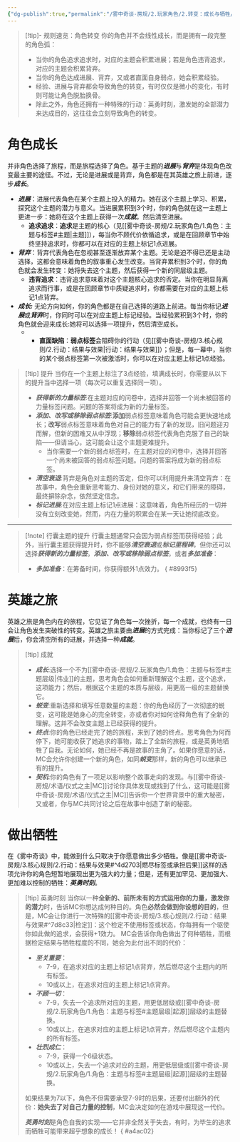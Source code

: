 ```yaml
---
{"dg-publish":true,"permalink":"/雾中奇谈-房规/2.玩家角色/2.转变：成长与牺牲/"}
---
```


>[!tip]- 规则速览：角色转变
>你的角色并不会线性成长，而是拥有一段完整的角色弧：
>- 当你的角色追求追求时，对应的主题会积累进展；若是角色违背追求，对应的主题会积累背弃。
>- 当你的角色达成进展、背弃，又或者直面自身弱点，她会积累经验。
>- 经验、进展与背弃都会导致角色的转变，有时仅仅是微小的变化，有时则可能让角色脱胎换骨。
>- 除此之外，角色还拥有一种特殊的行动：英勇时刻，激发她的全部潜力来达成目的，这往往会立刻导致角色的转变。

# 角色成长
并非角色选择了旅程，而是旅程选择了角色。基于主题的***进展***与***背弃***是体现角色改变最主要的途径。不过，无论是进展或是背弃，角色都是在其英雄之旅上前进，逐步***成长***。

- ***进展***：进展代表角色在某个主题上投入的精力。她在这个主题上学习、积累，探究这个主题的潜力与意义。当进展累积到3个时，你的角色就在这一主题上更进一步：她将在这个主题上获得一次***成就***，然后清空进展。
	- **追求追求**：**追求**是主题的核心（见[[雾中奇谈-房规/2.玩家角色/1.角色：主题与标签#主题\|主题]]），每当你不顾代价依循追求，或是在回顾章节中始终坚持追求时，你都可以在对应的主题上标记1点进展。
- ***背弃***：背弃代表角色在忽视甚至逐渐放弃某个主题。无论是迫不得已还是主动选择，这都会意味着角色的叙事重心发生改变。当背弃累积到3个时，你的角色就会发生转变：她将失去这个主题，然后获得一个新的同层级主题。
	- **违背追求**：违背追求意味着对这个主题核心追求的否定。当你在明显背离追求而行事，或是在回顾章节中质疑追求时，你都需要在对应的主题上标记1点背弃。
- ***成长:*** 无论方向如何，你的角色都是在自己选择的道路上前进。每当你标记***进展***或***背弃***时，你同时可以在对应主题上标记经验。当经验累积到3个时，你的角色就会迎来成长:她将可以选择一项提升，然后清空成长。
	- - **直面缺陷**：**弱点标签**会阻碍你的行动（见[[雾中奇谈-房规/3.核心规则/2.行动：结果与效果\|行动：结果与效果]]）；但是，每一幕中，当你的某个弱点标签第一次被激活时，你可以在对应主题上标记1点经验。

>[!tip] 提升
>当你在一个主题上标注了3点经验，填满成长时，你需要从以下的提升当中选择一项（每次可以重复选择同一项）。
>-  ***获得新的力量标签***:在主题对应的问卷中，选择并回答一个尚未被回答的力量标签问题。问题的答案将成为新的力量标签。
>- ***添加、改写或移除弱点标签***:**添加**弱点标签意味着角色可能会更快速地成长；**改写**弱点标签意味着角色对自己的能力有了新的发现，旧问题迎刃而解，但新的困难又从中浮现；**移除**弱点标签代表角色克服了自己的缺陷——但请当心，这可能会让这个主题更难提升。
>	- 当你需要一个新的弱点标签时，在主题对应的问卷中，选择并回答一个尚未被回答的弱点标签问题。问题的答案将成为新的弱点标签。
>- ***清空衰退***:背弃是角色对主题的否定，但你可以利用提升来清空背弃：在故事中，角色会重新思考能力、身份对她的意义，和它们带来的障碍，最终摒除杂念，依然坚定信念。
>- ***标记进展***:在对应主题上标记1点进展：这意味着，角色所经历的一切并没有立刻改变她，然而，内在力量的积累会在某一天让她彻底改变。

---

>[!note] 行囊主题的提升
>行囊主题通常只会因为弱点标签而获得经验；此外，当行囊主题获得提升时，你不能够***清空衰退***或***标记里程碑***，但你还可以选择***获得新的力量标签***，***添加、改写或移除弱点标签***，或者***多加准备***：
>- ***多加准备***：在筹备时间，你获得额外1点效力。
{ #8993f5}


# 英雄之旅
英雄之旅是角色内在的旅程，它见证了角色每一次挫折，每一个成就，也终有一日会让角色发生突破性的转变。英雄之旅主要由***进展***的方式完成：当你标记了三个***进展***后，你会清空所有的进展，并选择一种***成就***。

>[!tip] 成就
>- ***成长***:选择一个不为[[雾中奇谈-房规/2.玩家角色/1.角色：主题与标签#主题层级\|伟业]]的主题，思考角色会如何重新理解这个主题，这个追求，这项能力；然后，根据这个主题的本质与层级，用更高一级的主题替换它。
>- ***蜕变***:重新选择和填写任意数量的主题：你的角色经历了一次彻底的蜕变，这可能是她身心的完全转变，亦或者你对如何诠释角色有了全新的理解。这并不会改变主题上已经获得的提升。
>- ***终点***:你的角色已经走完了她的旅程，来到了她的终点。思考角色为何而停下，她可能收获了她追求的事物，踏上了全新的旅程，或是英勇地牺牲了自我。无论如何，她已经不再是故事的主角了。如果你愿意的话，MC会允许你创建一个新的角色，如同***蜕变***那样，新的角色可以继承已有的提升。
>- ***契机***:你的角色有了一项足以影响整个故事走向的发现。与[[雾中奇谈-房规/术语/仪式之主\|MC]]讨论你具体发现或找到了什么，这可能是[[雾中奇谈-房规/术语/仪式之主\|MC]]告诉你一个世界背景中的重大秘密，又或者，你与MC共同讨论之后在故事中创造了新的秘密。
# 做出牺牲
在《雾中奇谈》中，能做到什么只取决于你愿意做出多少牺牲。像是[[雾中奇谈-房规/3.核心规则/2.行动：结果与效果#^4d2703\|燃尽标签或承担后果]]这样的选项允许你的角色短暂地展现出更为强大的力量；但是，还有更加罕见、更加强大、更加难以控制的牺牲：***英勇时刻***。

>[!tip] 英勇时刻
>当你以一种**全新的、前所未有的方式运用你的力量，激发你的潜力**时，告诉MC你想达成何种目的。角色**必然会做到你设想的目的**，但是，MC会让你进行一次特殊的[[雾中奇谈-房规/3.核心规则/2.行动：结果与效果#^7d8c33\|检定]]：这个检定不使用标签或状态，你每拥有一个驱使你如此做的追求，会获得+1效力。
>MC会告诉你角色做出了何种牺牲，而根据检定结果与牺牲程度的不同，她会为此付出不同的代价：
>- ***至关重要***：
>	- 7-9，在追求对应的主题上标记1点背弃，然后燃尽这个主题内的所有标签。
>	- 10或以上，在追求对应的主题上标记1点背弃。
>- ***不顾一切***：
>	- 7-9，失去一个追求所对应的主题，用更低层级或[[雾中奇谈-房规/2.玩家角色/1.角色：主题与标签#主题层级\|起源]]层级的主题替换。
>	- 10或以上，在追求对应的主题上标记1点背弃，然后燃尽这个主题内的所有标签。
>- ***壮烈成仁***：
>	- 7-9，获得一个6级状态。
>	- 10或以上，失去一个追求对应的主题，用更低层级或[[雾中奇谈-房规/2.玩家角色/1.角色：主题与标签#主题层级\|起源]]层级的主题替换。
>
>如果结果为7以下，角色不但需要承受7-9时的后果，还要付出额外的代价：**她失去了对自己力量的控制**，MC会决定如何在游戏中展现这一代价。
>
>***英勇时刻***是角色自我的实现——它并非全然关于失去，有时，为毕生的追求而牺牲可能带来超乎想象的成长！
{ #a4ac02}



